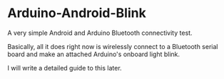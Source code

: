 Arduino-Android-Blink
=====================

A very simple Android and Arduino Bluetooth connectivity test.

Basically, all it does right now is wirelessly connect to a Bluetooth serial board and make an attached Arduino's onboard light blink.

I will write a detailed guide to this later.
